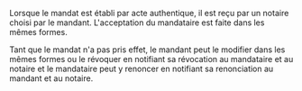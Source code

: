   
 Lorsque le mandat est établi par acte authentique, il est reçu par un notaire choisi par le mandant. L'acceptation du mandataire est faite dans les mêmes formes.  

  
 Tant que le mandat n'a pas pris effet, le mandant peut le modifier dans les mêmes formes ou le révoquer en notifiant sa révocation au mandataire et au notaire et le mandataire peut y renoncer en notifiant sa renonciation au mandant et au notaire.  
